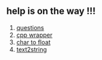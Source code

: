 ## help is on the way !!!

1. [questions](https://stackoverflow.com/questions/3957343/how-to-read-data-from-sqlite-database)
2. [cpp wrapper](https://www.codeproject.com/Articles/6343/CppSQLite-C-Wrapper-for-SQLite)
3. [char to float](https://www.programiz.com/cpp-programming/string-float-conversion)
4. [text2string](https://stackoverflow.com/questions/804123/const-unsigned-char-to-stdstring)